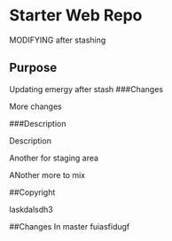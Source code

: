 # Starter Web Repo

MODIFYING after stashing

## Purpose

Updating emergy after stash
###Changes

More changes

###Description

Description

Another for staging area

ANother more to mix

##Copyright

laskdalsdh3

##Changes In master
fuiasfidugf